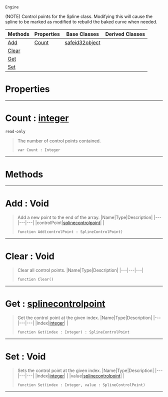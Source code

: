  `Engine`

(NOTE) Control points for the Spline class. Modifying this will cause the spline to be marked as modified to rebuild the baked curve when needed.

|Methods|Properties|Base Classes|Derived Classes|
|---|---|---|---|
|[ Add](splinecontrolpoints.md#add-void)|[ Count](splinecontrolpoints.md#count-zilch-engine-docume)|[safeid32object](safeid32object.md)| |
|[ Clear](splinecontrolpoints.md#clear-void)| | | |
|[ Get](splinecontrolpoints.md#get-zilch-engine-document)| | | |
|[ Set](splinecontrolpoints.md#set-void)| | | |


 #  Properties


---  
 #  Count : [integer](../nada_base_types/integer.md)

 `read-only`

> The number of control points contained.
> ```TS:Nada
> var Count : Integer


---  
 #  Methods


---  
 #  Add : Void

> Add a new point to the end of the array.
> |Name|Type|Description|
> |---|---|---|
> |controlPoint|[splinecontrolpoint](splinecontrolpoint.md)| |
> ```TS:Nada
> function Add(controlPoint : SplineControlPoint)
> ``` 


---  
 #  Clear : Void

> Clear all control points.
> |Name|Type|Description|
> |---|---|---|
> ```TS:Nada
> function Clear()
> ``` 


---  
 #  Get : [splinecontrolpoint](splinecontrolpoint.md)

> Get the control point at the given index.
> |Name|Type|Description|
> |---|---|---|
> |index|[integer](../nada_base_types/integer.md)| |
> ```TS:Nada
> function Get(index : Integer) : SplineControlPoint
> ``` 


---  
 #  Set : Void

> Sets the control point at the given index.
> |Name|Type|Description|
> |---|---|---|
> |index|[integer](../nada_base_types/integer.md)| |
> |value|[splinecontrolpoint](splinecontrolpoint.md)| |
> ```TS:Nada
> function Set(index : Integer, value : SplineControlPoint)
> ``` 


---  
 

 